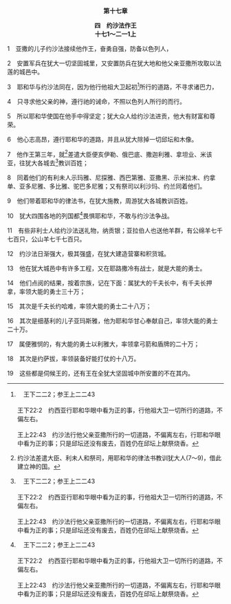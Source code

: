 <p style="text-align:center;font-weight:bold;">第十七章</p>

<p style="text-align:center;font-weight:bold;">四　约沙法作王<br>十七1～二一1上</p>

1　亚撒的儿子约沙法接续他作王，奋勇自强，防备以色列人，

2　安置军兵在犹大一切坚固城里，又安置防兵在犹大地和他父亲亚撒所攻取以法莲的城邑中。

3　耶和华与约沙法同在，因为他行他祖大卫起初[^a]所行的道路，不寻求诸巴力，

[^a]:　王下二二2；参王上二二43<br><br>王下22:2　约西亚行耶和华眼中看为正的事，行他祖大卫一切所行的道路，不偏左右。<br><br>王上22:43　约沙法行他父亲亚撒所行的一切道路，不偏离左右，行耶和华眼中看为正的事；只是邱坛还没有废去，百姓仍在邱坛上献祭烧香。

4　只寻求他父亲的神，遵行祂的诫命，不照以色列人所行的而行。

5　所以耶和华使国在他手中得坚定；犹大众人给约沙法进贡，他大有财富和尊荣。

6　他心志高昂，遵行耶和华的道路，并且从犹大除掉一切邱坛和木像。

7　他作王第三年，就[^1]差遣大臣便亥伊勒、俄巴底、撒迦利雅、拿坦业、米该亚，往犹大各城去[^a]教训百姓；

[^1]:约沙法差遣大臣、利未人和祭司，用耶和华的律法书教训犹大人(7～9)，借此建立神的国。

[^a]:　代下三五3<br><br>代下35:3　又对那归耶和华为圣、教训以色列众人的利未人说，你们将圣约柜安放在以色列王大卫儿子所罗门建造的殿里，不必再用肩扛抬。现在要事奉耶和华你们的神，服事祂的民以色列。

8　同着他们的有利未人示玛雅、尼探雅、西巴第雅、亚撒黑、示米拉末、约拿单、亚多尼雅、多比雅、驼巴多尼雅；又有祭司以利沙玛、约兰同着他们。

9　他们带着耶和华的律法书，在犹大施教，周游犹大各城教训百姓。

10　犹大四围各地的列国都[^a]畏惧耶和华，不敢与约沙法争战。

[^a]:　代下十四14；二十29<br><br>代下14:14　又击破基拉耳四围的一切城邑，因为耶和华使其中的人都甚恐惧。犹大人又将所有的城掠夺一空，因其中可掠夺的财物甚多。<br><br>代下20:29　各地诸国听见耶和华战败以色列的仇敌，就都畏惧神。

11　有些非利士人给约沙法送礼物，纳贡银；亚拉伯人也送他羊群，有公绵羊七千七百只，公山羊七千七百只。

12　约沙法日渐强大，极其强盛，在犹大建造营寨和积货城。

13　他在犹大城邑中有许多工程，又在耶路撒冷有战士，就是大能的勇士。

14　他们点阅的结果，按着宗族，记在下面：属犹大的千夫长中，有千夫长押拿，率领大能的勇士三十万；

15　其次是千夫长约哈难，率领大能的勇士二十八万；

16　其次是细基利的儿子亚玛斯雅，他为耶和华甘心奉献自己，率领大能的勇士二十万。

17　属便雅悯的，有大能的勇士以利雅大，率领拿弓箭和盾牌的二十万；

18　其次是约萨拔，率领装备好能打仗的十八万。

19　这些都是伺候王的，还有王在全犹大坚固城中所安置的不在其内。
